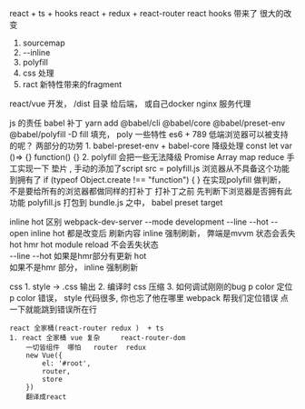 react + ts + hooks
react + redux + react-router   react hooks 带来了
很大的改变
1. sourcemap
2. --inline
3. polyfill
4. css 处理
5. ract 新特性带来的fragment

react/vue 开发， /dist 目录 给后端， 或自己docker nginx 服务代理

js 的责任 babel  补丁
yarn add @babel/cli @babel/core @babel/preset-env @babel/polyfill -D
fill 填充， poly 一些特性
es6 + 789   低端浏览器可以被支持的呢？ 
两部分的功劳  1. babel-preset-env + babel-core 降级处理
const let var ()=> {}  function() {}
2. polyfill 会把一些无法降级  Promise  Array map reduce
手工实现一下  垫片 ,  手动的添加了script  src = polyfill.js
浏览器从不具备这个功能  到拥有了
    if (typeof Object.create !== "function") { }
    在实现polyfill 做判断， 不是要给所有的浏览器都做同样的打补丁
    打补丁之前 先判断下浏览器是否拥有此功能
    polyfill.js 打包到 bundle.js 之中， babel  preset  target

inline hot 区别
webpack-dev-server --mode development --line --hot --open
inline hot 都是改变后 刷新内容   inline 强制刷新， 弊端是mvvm 状态会丢失
hot hmr hot module reload  不会丢失状态  
 --line --hot  如果是hmr部分有更新 hot  
如果不是hmr 部分， inline 强制刷新 

css 
    1. style -> .css 输出
    2. 编译时 css 压缩
    3. 如何调试刚刚的bug p color
    定位p color 错误， style 代码很多, 你也忘了他在哪里
    webpack 帮我们定位错误 点一下就能跳到错误所在行


    

    react 全家桶(react-router redux )  + ts 
    1. react 全家桶 vue 复杂     react-router-dom
        一切皆组件  哪怕   router  redux
        new Vue({
            el: '#root',
            router,
            store
        })
        翻译成react 